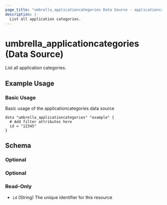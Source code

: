 ```yaml
---
page_title: "umbrella_applicationcategories Data Source - applicationcategories"
description: |-
  List all application categories.
---
```


# umbrella_applicationcategories (Data Source)

List all application categories.

## Example Usage


### Basic Usage

Basic usage of the applicationcategories data source

```hcl
data "umbrella_applicationcategories" "example" {
  # Add filter attributes here
  id = "12345"
}
```



## Schema

### Optional



### Optional



### Read-Only

- `id` (String) The unique identifier for this resource



